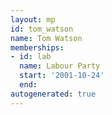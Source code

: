 ```yaml
---
layout: mp
id: tom_watson
name: Tom Watson
memberships:
- id: lab
  name: Labour Party
  start: '2001-10-24'
  end: 
autogenerated: true
---
```

